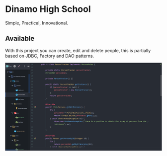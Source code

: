 # Dinamo High School
Simple, Practical, Innovational.

## Available

With this project you can create, edit and delete people, this is partially based on JDBC, Factory and DAO patterns.

![PersonTracker](img/theproy.png)